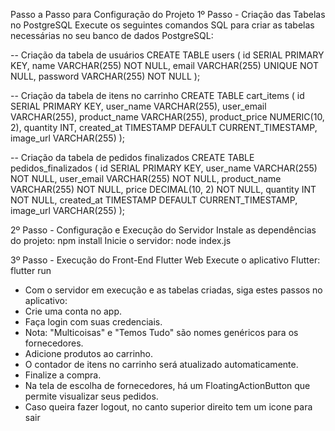 Passo a Passo para Configuração do Projeto
1º Passo - Criação das Tabelas no PostgreSQL
Execute os seguintes comandos SQL para criar as tabelas necessárias no seu banco de dados PostgreSQL:

-- Criação da tabela de usuários
CREATE TABLE users (
    id SERIAL PRIMARY KEY,
    name VARCHAR(255) NOT NULL,
    email VARCHAR(255) UNIQUE NOT NULL,
    password VARCHAR(255) NOT NULL
);

-- Criação da tabela de itens no carrinho
CREATE TABLE cart_items (
    id SERIAL PRIMARY KEY,
    user_name VARCHAR(255),
    user_email VARCHAR(255),
    product_name VARCHAR(255),
    product_price NUMERIC(10, 2),
    quantity INT,
    created_at TIMESTAMP DEFAULT CURRENT_TIMESTAMP,
    image_url VARCHAR(255)
);

-- Criação da tabela de pedidos finalizados
CREATE TABLE pedidos_finalizados (
    id SERIAL PRIMARY KEY,
    user_name VARCHAR(255) NOT NULL,
    user_email VARCHAR(255) NOT NULL,
    product_name VARCHAR(255) NOT NULL,
    price DECIMAL(10, 2) NOT NULL,
    quantity INT NOT NULL,
    created_at TIMESTAMP DEFAULT CURRENT_TIMESTAMP,
    image_url VARCHAR(255)
);

2º Passo - Configuração e Execução do Servidor
 Instale as dependências do projeto:
  npm install
 Inicie o servidor:
  node index.js

3º Passo - Execução do Front-End Flutter Web
Execute o aplicativo Flutter:
 flutter run
 
- Com o servidor em execução e as tabelas criadas, siga estes passos no aplicativo:
- Crie uma conta no app.
- Faça login com suas credenciais.
- Nota: "Multicoisas" e "Temos Tudo" são nomes genéricos para os fornecedores.
- Adicione produtos ao carrinho.
- O contador de itens no carrinho será atualizado automaticamente.
- Finalize a compra.
- Na tela de escolha de fornecedores, há um FloatingActionButton que permite visualizar seus pedidos.
- Caso queira fazer logout, no canto superior direito tem um icone para sair
